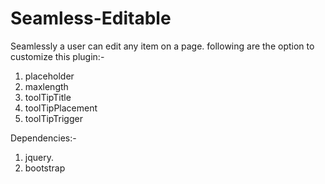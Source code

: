 # Seamless-Editable
Seamlessly a user can edit any item on a page. following are the option to customize this plugin:-
1. placeholder
2. maxlength
3. toolTipTitle
4. toolTipPlacement
5. toolTipTrigger

Dependencies:-
1. jquery.
2. bootstrap

